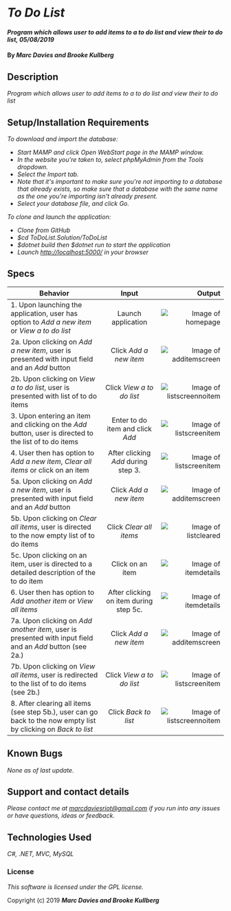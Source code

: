 # _To Do List_

#### _Program which allows user to add items to a to do list and view their to do list, 05/08/2019_

#### By _**Marc Davies and Brooke Kullberg**_

## Description

_Program which allows user to add items to a to do list and view their to do list_

## Setup/Installation Requirements

_To download and import the database:_

* _Start MAMP and click Open WebStart page in the MAMP window._
* _In the website you're taken to, select phpMyAdmin from the Tools dropdown._
* _Select the Import tab._
* _Note that it's important to make sure you're not importing to a database that already exists, so make sure that a database with the same name as the one you're importing isn't already present._
* _Select your database file, and click Go._

_To clone and launch the application:_

* _Clone from GitHub_
* _$cd ToDoList.Solution/ToDoList_
* _$dotnet build then $dotnet run to start the application_
* _Launch [http://localhost:5000/](http://localhost:5000/) in your browser_

## Specs

| Behavior | Input | Output |
| ------------- |:-------------:| -----:|
| 1. Upon launching the application, user has option to *Add a new item* or *View a to do list* | Launch application | ![Image of homepage](https://i.imgur.com/da8KI8G.png) |
| 2a. Upon clicking on *Add a new item*, user is presented with input field and an *Add* button | Click *Add a new item* | ![Image of additemscreen](https://i.imgur.com/LNIfJMp.png) |
| 2b. Upon clicking on  *View a to do list*, user is presented with list of to do items | Click  *View a to do list* | ![Image of listscreennoitem](https://i.imgur.com/rDCm0rB.png) |
| 3. Upon entering an item and clicking on the *Add* button, user is directed to the list of to do items | Enter to do item and click *Add* | ![Image of listscreenitem](https://i.imgur.com/LtFnxkj.png) |
| 4. User then has option to *Add a new item*, *Clear all items* or click on an item | After clicking *Add* during step 3. | ![Image of listscreenitem](https://i.imgur.com/LtFnxkj.png) |
| 5a. Upon clicking on *Add a new item*, user is presented with input field and an *Add* button | Click *Add a new item* | ![Image of additemscreen](https://i.imgur.com/LNIfJMp.png) |
| 5b. Upon clicking on *Clear all items*, user is directed to the now empty list of to do items | Click *Clear all items* | ![Image of listcleared](https://i.imgur.com/kBwqow2.png) |
| 5c. Upon clicking on an item, user is directed to a detailed description of the to do item | Click on an item | ![Image of itemdetails](https://i.imgur.com/xJI4NuZ.png) |
| 6. User then has option to *Add another item* or *View all items* | After clicking on item during step 5c. | ![Image of itemdetails](https://i.imgur.com/xJI4NuZ.png) |
| 7a. Upon clicking on *Add another item*, user is presented with input field and an *Add* button (see 2a.) | Click *Add a new item* | ![Image of additemscreen](https://i.imgur.com/LNIfJMp.png) |
| 7b. Upon clicking on  *View all items*, user is redirected to the list of to do items (see 2b.) | Click *View a to do list* | ![Image of listscreenitem](https://i.imgur.com/LtFnxkj.png) |
| 8. After clearing all items (see step 5b.), user can go back to the now empty list by clicking on *Back to list* | Click *Back to list* | ![Image of listscreennoitem](https://i.imgur.com/rDCm0rB.png) |

## Known Bugs

_None as of last update._

## Support and contact details

_Please contact me at marcdaviesriot@gmail.com if you run into any issues or have questions, ideas or feedback._

## Technologies Used

_C#, .NET, MVC, MySQL_

### License

*This software is licensed under the GPL license.*

Copyright (c) 2019 **_Marc Davies and Brooke Kullberg_**
